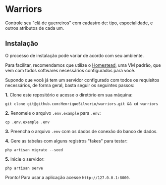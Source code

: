 # Warriors

Controle seu "clã de guerreiros" com cadastro de: tipo, especialidade, e outros atributos de cada um.

## Instalação

O processo de instalação pode variar de acordo com seu ambiente.

Para facilitar, recomendamos que utilize o [Homestead](https://laravel.com/docs/5.6/homestead), uma VM padrão, que vem com todos softwares necessários configurados para você.

Supondo que você já tem um servidor configurado com todos os requisitos necessários, de forma geral, basta seguir os seguintes passos:

**1.** Clone este repositório e acesse o diretório em sua máquina:

```
git clone git@github.com:HenriqueSilverio/warriors.git && cd warriors
```

**2.** Renomeie o arquivo `.env.example` para `.env`:

```
cp .env.example .env
```

**3.** Preencha o arquivo `.env` com os dados de conexão do banco de dados.

**4.** Gere as tabelas com alguns registros "fakes" para testar:

```
php artisan migrate --seed
```

**5.** Inicie o servidor:

```
php artisan serve
```

Pronto! Para usar a aplicação acesse `http://127.0.0.1:8000`.
